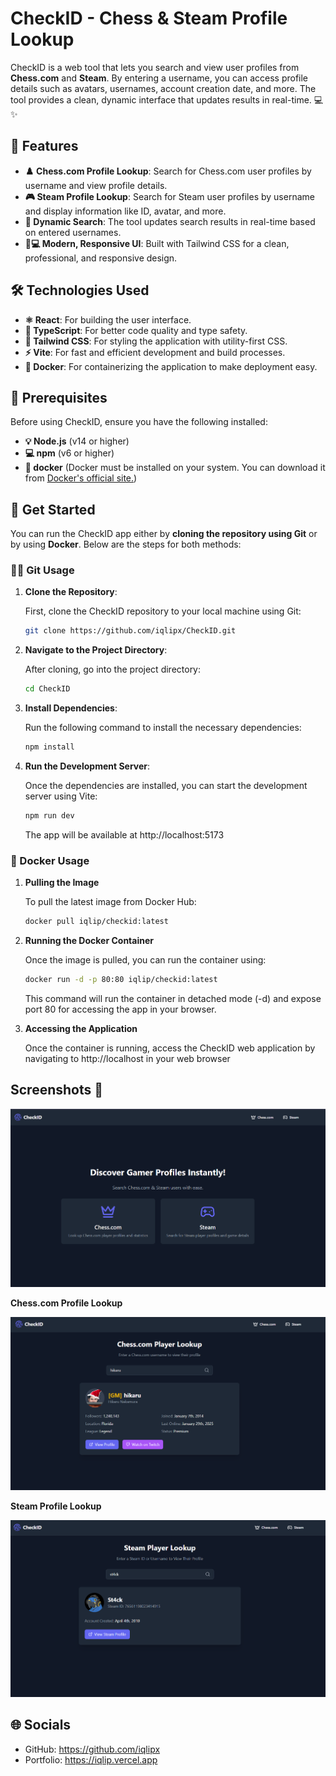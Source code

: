 # CheckID - Chess & Steam Profile Lookup

CheckID is a web tool that lets you search and view user profiles from **Chess.com** and **Steam**. By entering a username, you can access profile details such as avatars, usernames, account creation date, and more. The tool provides a clean, dynamic interface that updates results in real-time. 💻✨

## 🚀 Features
- **♟️ Chess.com Profile Lookup**: Search for Chess.com user profiles by username and view profile details.
- **🎮 Steam Profile Lookup**: Search for Steam user profiles by username and display information like ID, avatar, and more.
- **🔄 Dynamic Search**: The tool updates search results in real-time based on entered usernames.
- **📱💻 Modern, Responsive UI**: Built with Tailwind CSS for a clean, professional, and responsive design.

## 🛠️ Technologies Used
- **⚛️ React**: For building the user interface.
- **📝 TypeScript**: For better code quality and type safety.
- **🎨 Tailwind CSS**: For styling the application with utility-first CSS.
- **⚡ Vite**: For fast and efficient development and build processes.
- **🐳 Docker**: For containerizing the application to make deployment easy.

## 🔧 Prerequisites

Before using CheckID, ensure you have the following installed:

- **💡 Node.js** (v14 or higher)
- **💻 npm** (v6 or higher)
- **🐋 docker** (Docker must be installed on your system. You can download it from [Docker's official site.](https://www.docker.com/get-started/))

## 🚀 Get Started

You can run the CheckID app either by **cloning the repository using Git** or by using **Docker**. Below are the steps for both methods:

### 🧑‍💻 Git Usage

1. **Clone the Repository**:
   
   First, clone the CheckID repository to your local machine using Git:

   ```bash
   git clone https://github.com/iqlipx/CheckID.git
   ```
2. **Navigate to the Project Directory**:
   
    After cloning, go into the project directory:
   
   ```bash
   cd CheckID
   ```

3. **Install Dependencies**:
   
     Run the following command to install the necessary dependencies:

    ```bash
    npm install
    ```

4. **Run the Development Server**:

     Once the dependencies are installed, you can start the development server using Vite:

   ```bash
   npm run dev
   ```

   The app will be available at http://localhost:5173


### 🐳 Docker Usage

1. **Pulling the Image**
   
   To pull the latest image from Docker Hub:

    ```bash
    docker pull iqlip/checkid:latest
    ```

2. **Running the Docker Container**

   Once the image is pulled, you can run the container using:

   ```bash
   docker run -d -p 80:80 iqlip/checkid:latest
   ```
   This command will run the container in detached mode (-d) and expose port 80 for accessing the app in your browser.

3. **Accessing the Application**

   Once the container is running, access the CheckID web application by navigating to http://localhost in your web browser
   

## Screenshots 📸

![landing](images/landing.png)

**Chess.com Profile Lookup**

![chess](images/chess.png)

**Steam Profile Lookup**

![steam](images/steam.png)

## 🌐 Socials 

- GitHub: https://github.com/iqlipx
- Portfolio: https://iqlip.vercel.app 

